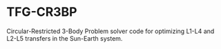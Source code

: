 # TFG-CR3BP
Circular-Restricted 3-Body Problem solver code for optimizing L1-L4 and L2-L5 transfers in the Sun-Earth system.
